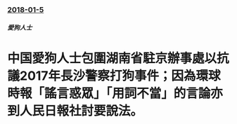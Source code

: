 ### [2018-01-5](/zh/news/2018/01/5/index.md)

##### 愛狗人士
# 中国愛狗人士包圍湖南省駐京辦事處以抗議2017年長沙警察打狗事件；因為環球時報「謠言惑眾」「用詞不當」的言論亦到人民日報社討要說法。



